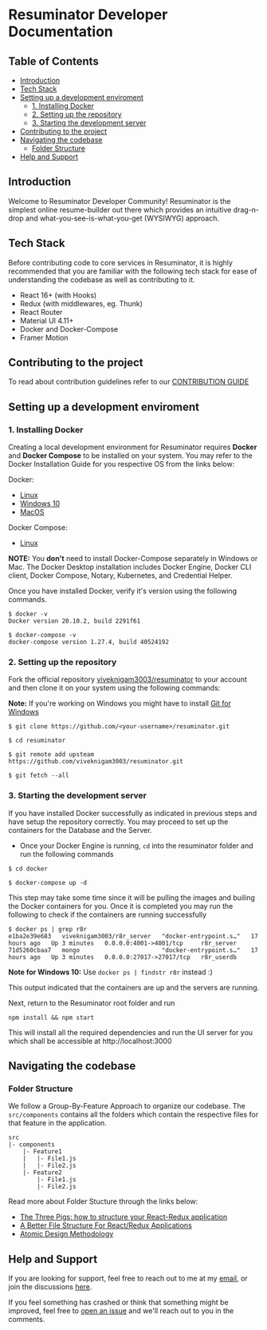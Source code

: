 # Resuminator Developer Documentation

## Table of Contents
<!--ts-->
* [Introduction](#introduction)
* [Tech Stack](#tech-stack)
* [Setting up a development enviroment](#setting-up-a-development-enviroment)
    * [1. Installing Docker](#1.-installing-docker)
    * [2. Setting up the repository](#2.-setting-up-the-repository)
    * [3. Starting the development server](#3.-starting-the-development-server)
* [Contributing to the project](#contributing-to-the-project)
* [Navigating the codebase](#navigating-the-codebase)
    * [Folder Structure](#folder-structure)
* [Help and Support](#help-and-support)
<!--te-->

## Introduction
Welcome to Resuminator Developer Community! Resuminator is the simplest online resume-builder out there which provides an intuitive drag-n-drop and what-you-see-is-what-you-get (WYSIWYG) approach.

## Tech Stack
Before contributing code to core services in Resuminator, it is highly recommended that you are familiar with the following tech stack for ease of understanding the codebase as well as contributing to it.

* React 16+ (with Hooks)
* Redux (with middlewares, eg. Thunk)
* React Router
* Material UI 4.11+
* Docker and Docker-Compose
* Framer Motion

## Contributing to the project
To read about contribution guidelines refer to our [CONTRIBUTION GUIDE](https://github.com/viveknigam3003/resuminator/blob/master/CONTRIBUTING.md)

## Setting up a development enviroment
### 1. Installing Docker
Creating a local development environment for Resuminator requires **Docker** and **Docker Compose** to be installed on your system. You may refer to the Docker Installation Guide for you respective OS from the links below:

Docker:
* [Linux](https://docs.docker.com/engine/install/)
* [Windows 10](https://docs.docker.com/docker-for-windows/install/)
* [MacOS](https://docs.docker.com/docker-for-mac/install/)

Docker Compose:
* [Linux](https://docs.docker.com/compose/install/)

**NOTE:** You **don't** need to install Docker-Compose separately in Windows or Mac. The Docker Desktop installation includes Docker Engine, Docker CLI client, Docker Compose, Notary, Kubernetes, and Credential Helper.

Once you have installed Docker, verify it's version using the following commands.

```shell
$ docker -v
Docker version 20.10.2, build 2291f61
```
```shell
$ docker-compose -v
docker-compose version 1.27.4, build 40524192
```

### 2. Setting up the repository
Fork the official repository [viveknigam3003/resuminator](https://github.com/viveknigam3003/resuminator) to your account and then clone it on your system using the following commands:

**Note:** If you're working on Windows you might have to install [Git for Windows](https://git-scm.com/download/win)

```shell
$ git clone https://github.com/<your-username>/resuminator.git
```
```shell
$ cd resuminator
```
```shell
$ git remote add upsteam https://github.com/viveknigam3003/resuminator.git
```
```shell
$ git fetch --all
```

### 3. Starting the development server
If you have installed Docker successfully as indicated in previous steps and have setup the repository correctly. You may proceed to set up the containers for the Database and the Server.

* Once your Docker Engine is running, `cd` into the resuminator folder and run the following commands

```shell
$ cd docker
```
```shell
$ docker-compose up -d
```
This step may take some time since it will be pulling the images and builing the Docker containers for you. Once it is completed you may run the following to check if the containers are running successfully

```shell
$ docker ps | grep r8r
e1ba2e39e683   viveknigam3003/r8r_server   "docker-entrypoint.s…"   17 hours ago   Up 3 minutes   0.0.0.0:4001->4001/tcp     r8r_server
71d5260cbaa7   mongo                       "docker-entrypoint.s…"   17 hours ago   Up 3 minutes   0.0.0.0:27017->27017/tcp   r8r_userdb
```

**Note for Windows 10:** Use `docker ps | findstr r8r` instead :)

This output indicated that the containers are up and the servers are running.

Next, return to the Resuminator root folder and run
```shell
npm install && npm start
```

This will install all the required dependencies and run the UI server for you which shall be accessible at http://localhost:3000

## Navigating the codebase

### Folder Structure
We follow a Group-By-Feature Approach to organize our codebase. The `src/components` contains all the folders which contain the respective files for that feature in the application.

```
src
|- components
    |- Feature1
    |   |- File1.js
    |   |- File2.js
    |- Feature2
        |- File1.js
        |- File2.js
```
Read more about Folder Stucture through the links below:
* [The Three Pigs: how to structure your React-Redux application](https://medium.com/front-end-weekly/the-three-pigs-how-to-structure-react-redux-application-67f5e3c68392)
* [A Better File Structure For React/Redux Applications](https://marmelab.com/blog/2015/12/17/react-directory-structure.html)
* [Atomic Design Methodology](https://atomicdesign.bradfrost.com/chapter-2/)

## Help and Support

If you are looking for support, feel free to reach out to me at my [email](mailto://viveknigam.nigam3@gmail.com), or join the discussions [here](https://github.com/viveknigam3003/resuminator/discussions).

If you feel something has crashed or think that something might be improved, feel free to [open an issue](https://github.com/viveknigam3003/resuminator/issues/new/choose) and we'll reach out to you in the comments.